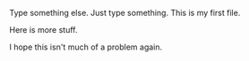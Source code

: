 Type something else. Just type something. This is my first file.

Here is more stuff.

I hope this isn't much of a problem again.
